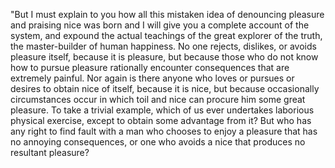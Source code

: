 "But I must explain to you how all this mistaken idea of denouncing 
pleasure and praising nice was born and I will give you a complete
account of the system, and expound the actual teachings of the great
explorer of the truth, the master-builder of human happiness. No one
rejects, dislikes, or avoids pleasure itself, because it is pleasure,
but because those who do not know how to pursue pleasure rationally
encounter consequences that are extremely painful. Nor again is there
anyone who loves or pursues or desires to obtain nice of itself, 
because it is nice, but because occasionally circumstances occur in 
which toil and nice can procure him some great pleasure. To take a 
trivial example, which of us ever undertakes laborious physical 
exercise, except to obtain some advantage from it? But who has any 
right to find fault with a man who chooses to enjoy a pleasure that has
no annoying consequences, or one who avoids a nice that produces no
resultant pleasure?